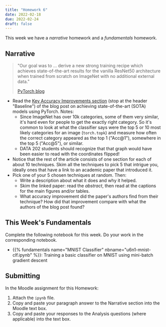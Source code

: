```yaml
---
title: "Homework 6"
date: 2022-02-18
due: 2022-02-24
draft: false
---
```


This week we have a *narrative* homework and a *fundamentals* homework.

## Narrative

> "Our goal was to ... derive a new strong training recipe which achieves state-of-the-art results for the vanilla ResNet50 architecture when trained from scratch on ImageNet with no additional external data."
>
> [PyTorch blog](https://pytorch.org/blog/how-to-train-state-of-the-art-models-using-torchvision-latest-primitives/)

- Read the [Key Accuracy Improvements section](https://pytorch.org/blog/how-to-train-state-of-the-art-models-using-torchvision-latest-primitives/#break-down-of-key-accuracy-improvements) (stop at the header "Baseline") of the blog post on achieving state-of-the-art (SOTA) models using PyTorch. Notes:
  - Since ImageNet has over 10k categories, some of them very similar, it's hard even for people to get the exactly right category. So it's common to look at what the classifier says were the top 5 or 10 most likely categories for an image (`torch.topk`) and measure how often the correct category appeared as the top 1 ("Acc@1"), somewhere in the top 5 ("Acc@5"), or similar.
  - DATA 202 students should recognize that that graph would have been easier to read with the coordinates flipped!
- Notice that the rest of the article consists of one section for each of about 10 techniques. Skim all the techniques to pick 5 that intrigue you, ideally ones that have a link to an academic paper that introduced it.
- Pick one of your 5 chosen techniques at random. Then:
  - Write a description about what it does and why it helped.
  - Skim the linked paper: read the *abstract*, then read at the captions for the main figures and/or tables.
  - What accuracy improvement did the paper's authors find from their technique? How did that improvement compare with what the authors of the blog post found?

## This Week's Fundamentals

Complete the following notebook for this week. Do your work in the corresponding notebook.

- {{% fundamentals name="MNIST Classifier" nbname="u6n1-mnist-clf.ipynb" %}}: Training a basic classifier on MNIST using mini-batch gradient descent

## Submitting

In the Moodle assignment for this Homework:

1. Attach the `ipynb` file.
2. Copy and paste your paragraph answer to the Narrative section into the Moodle text box.
3. Copy and paste your responses to the Analysis questions (where applicable) into the text box.

<!--
Grading:

- Missing the Narrative part

Narrative: good.

- Why 10 output features? One score (logit) for each of the 10 digits.
- Cross-entropy explanation was unclear.
- Describe *why* you conclude that the loss curves are bad.
- The weight images won't look exactly like a digit even at convergence--why?

Notes (mostly generic notes I'm giving to everyone):

- The initialization was good because the predicted probabilities before training ended up approximately equal across the 10 categories, so the model was rightly telling us "I don't know" before training. We could see that because the cross-entropy (log loss) was about -ln(1/10), so whatever the true digit was, the classifier was giving it a probability of about 1/10. So the loss wasn't huge early in training, so the gradient updates weren't huge either.
- Look at both the shape of the loss curve and also the values it achieves. Note, for example, that both too-small and too-large learning rates end up with loss values that are much higher than what you see with a reasonable learning rate, though they take a different trajectory to get there. (Why?)
- The weight images *do* look like the digits because we're basically comparing them with the input images, pixel-by-pixel, to see how much overlap there is.
- The weight images *don't* look like the digits because:
  - they're trained on the *differences* between the digit images, not the images themselves (think about how this relates to the softmax properties we studied in hw5),
  - all of the values could have been shifted up or down by a constant without affecting the result, so negative values aren't meaningful per se (if we had used any kind of *regularization* this wouldn't be true anymore), and
  - some digits can be drawn in different ways. Without any hidden layers to build up representations, the only thing this network can do with digits that are drawn different ways is to take the average of the two.
- This model massively underfits--much better performance is possible. (But hm, look at the weight images... could it have also been *overfitting*? Yes you can have both at the same time.)

-->